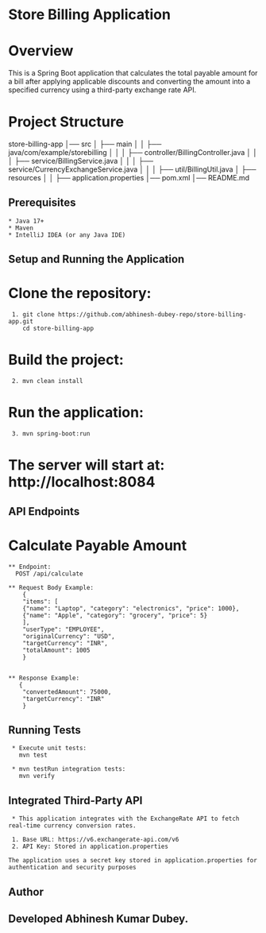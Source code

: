 # Store Billing Application



# Overview 
This is a Spring Boot application that calculates the total payable amount for a
bill after applying applicable discounts and converting the amount into a specified
currency using a third-party exchange rate API.

# Project Structure
store-billing-app
│── src
│   ├── main
│   │   ├── java/com/example/storebilling
│   │   │   ├── controller/BillingController.java
│   │   │   ├── service/BillingService.java
│   │   │   ├── service/CurrencyExchangeService.java
│   │   │   ├── util/BillingUtil.java
│   ├── resources
│   │   ├── application.properties
│── pom.xml
│── README.md


## Prerequisites
    * Java 17+
    * Maven
    * IntelliJ IDEA (or any Java IDE)


## Setup and Running the Application
   # Clone the repository:
     1. git clone https://github.com/abhinesh-dubey-repo/store-billing-app.git
        cd store-billing-app

   # Build the project:
     2. mvn clean install

   # Run the application:
     3. mvn spring-boot:run

   # The server will start at: http://localhost:8084
   

## API Endpoints
  # Calculate Payable Amount
   
    ** Endpoint:
      POST /api/calculate

    ** Request Body Example:
        {
        "items": [
        {"name": "Laptop", "category": "electronics", "price": 1000},
        {"name": "Apple", "category": "grocery", "price": 5}
        ],
        "userType": "EMPLOYEE",
        "originalCurrency": "USD",
        "targetCurrency": "INR",
        "totalAmount": 1005
        }
     

    ** Response Example:
       {
        "convertedAmount": 75000,
        "targetCurrency": "INR"
        }
    

## Running Tests
     * Execute unit tests:
       mvn test

     * mvn testRun integration tests:
       mvn verify
  

## Integrated Third-Party API
  
     * This application integrates with the ExchangeRate API to fetch real-time currency conversion rates.

     1. Base URL: https://v6.exchangerate-api.com/v6
     2. API Key: Stored in application.properties



```Security
The application uses a secret key stored in application.properties for authentication and security purposes
```

## Author

## Developed Abhinesh Kumar Dubey.